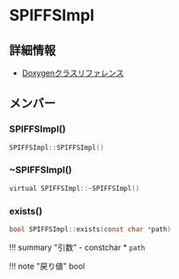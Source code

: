 # SPIFFSImpl



## 詳細情報

- [Doxygenクラスリファレンス](https://lang-ship.com/reference/ESP32/latest/class_s_p_i_f_f_s_impl.html)

## メンバー

### SPIFFSImpl()



```c
SPIFFSImpl::SPIFFSImpl()
```



### ~SPIFFSImpl()



```c
virtual SPIFFSImpl::~SPIFFSImpl()
```



### exists()



```c
bool SPIFFSImpl::exists(const char *path)
```

!!! summary "引数"
	- constchar * `path` 

!!! note "戻り値"
	bool




